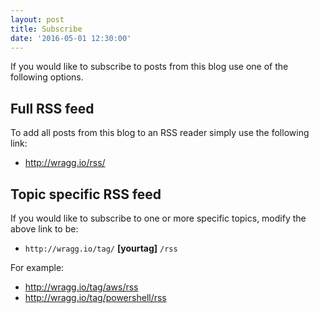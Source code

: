 ```yaml
---
layout: post
title: Subscribe
date: '2016-05-01 12:30:00'
---
```


If you would like to subscribe to posts from this blog use one of the following options.

## Full RSS feed

To add all posts from this blog to an RSS reader simply use the following link: 

- http://wragg.io/rss/

## Topic specific RSS feed

If you would like to subscribe to one or more specific topics, modify the above link to be:

- `http://wragg.io/tag/` **[yourtag]** `/rss`

For example:

- http://wragg.io/tag/aws/rss
- http://wragg.io/tag/powershell/rss
